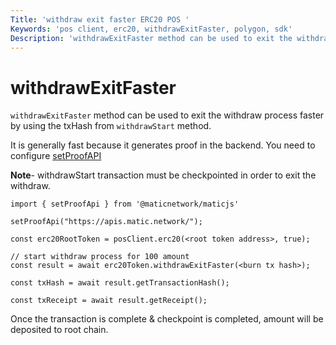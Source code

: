 ```yaml
---
Title: 'withdraw exit faster ERC20 POS '
Keywords: 'pos client, erc20, withdrawExitFaster, polygon, sdk'
Description: 'withdrawExitFaster method can be used to exit the withdraw process faster by using the txHash from withdrawStart method.'
---
```


# withdrawExitFaster

`withdrawExitFaster` method can be used to exit the withdraw process faster by using the txHash from `withdrawStart` method.

<div class="highlight mb-20px mt-20px">
It is generally fast because it generates proof in the backend. You need to configure <a href="docs/set-proof-api">setProofAPI</a>
</div>

**Note**- withdrawStart transaction must be checkpointed in order to exit the withdraw.

```
import { setProofApi } from '@maticnetwork/maticjs'

setProofApi("https://apis.matic.network/");

const erc20RootToken = posClient.erc20(<root token address>, true);

// start withdraw process for 100 amount
const result = await erc20Token.withdrawExitFaster(<burn tx hash>);

const txHash = await result.getTransactionHash();

const txReceipt = await result.getReceipt();

```

Once the transaction is complete & checkpoint is completed, amount will be deposited to root chain.
